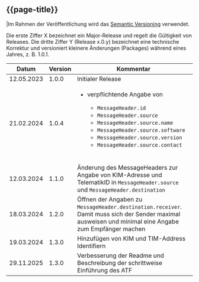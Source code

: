 ## {{page-title}}

|Im Rahmen der Veröffentlichung wird das [Semantic Versioning](https://semver.org/lang/de/) verwendet.

Die erste Ziffer X bezeichnet ein Major-Release und regelt die Gültigkeit von Releases. Die dritte Ziffer Y (Release x.0.y) bezeichnet eine technische Korrektur und versioniert kleinere Änderungen (Packages) während eines Jahres, z. B. 1.0.1.

| Datum | Version | Kommentar |
|---|---|---|
| 12.05.2023 | 1.0.0 | Initialer Release |
| 21.02.2024 | 1.0.4 | <ul><li>verpflichtende Angabe von</li><ul><li>`MessageHeader.id`</li><li>`MessageHeader.source`</li><li>`MessageHeader.source.name`</li><li>`MessageHeader.source.software`</li><li>`MessageHeader.source.version`</li><li>`MessageHeader.source.contact`</li></ul></ul><br> |
| 12.03.2024 | 1.1.0 | Änderung des MessageHeaders zur Angabe von KIM-Adresse und TelematikID in `MessageHeader.source` und `MessageHeader.destination` |
| 18.03.2024 | 1.2.0 | Öffnen der Angaben zu `MessageHeader.destination.receiver`. Damit muss sich der Sender maximal ausweisen und minimal eine Angabe zum Empfänger machen |
| 19.03.2024 | 1.3.0 | Hinzufügen von KIM und TIM-Address Identifiern |
| 29.11.2025 | 1.3.0 | Verbesserung der Readme und Beschreibung der schrittweise Einführung des ATF |
